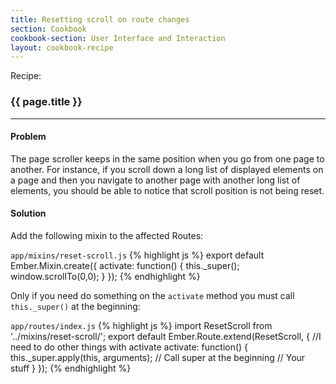```yaml
---
title: Resetting scroll on route changes
section: Cookbook
cookbook-section: User Interface and Interaction
layout: cookbook-recipe
---
```

<span class="recipe-label">Recipe:</span>

### {{ page.title }}
-----

#### Problem

The page scroller keeps in the same position when you go from one page to another. For instance, if you scroll down a long list of displayed elements on a page and then you navigate to another page with another long list of elements, you should be able to notice that scroll position is not being reset.

#### Solution

Add the following mixin to the affected Routes:

`app/mixins/reset-scroll.js`
{% highlight js %}
export default Ember.Mixin.create({
  activate: function() {
    this._super();
    window.scrollTo(0,0);
  }
});
{% endhighlight %}

Only if you need do something on the `activate` method you must call `this._super()` at the beginning:

`app/routes/index.js`
{% highlight js %}
import ResetScroll from '../mixins/reset-scroll/';
export default Ember.Route.extend(ResetScroll, {
  //I need to do other things with activate
  activate: function() {
    this._super.apply(this, arguments); // Call super at the beginning
    // Your stuff
  }
});
{% endhighlight %}

<!---#### Example
<a class="jsbin-embed" href="http://jsbin.com/yiqijopilo/1/embed?live">Ember Starter Kit</a><script src="http://static.jsbin.com/js/embed.js"></script>-->
